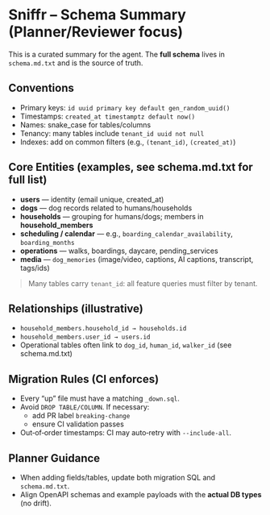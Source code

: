 # Sniffr – Schema Summary (Planner/Reviewer focus)

This is a curated summary for the agent. The **full schema** lives in `schema.md.txt` and is the source of truth.

## Conventions
- Primary keys: `id uuid primary key default gen_random_uuid()`
- Timestamps: `created_at timestamptz default now()`
- Names: snake_case for tables/columns
- Tenancy: many tables include `tenant_id uuid not null`
- Indexes: add on common filters (e.g., `(tenant_id)`, `(created_at)`)

## Core Entities (examples, see schema.md.txt for full list)
- **users** — identity (email unique, created_at)
- **dogs** — dog records related to humans/households
- **households** — grouping for humans/dogs; members in **household_members**
- **scheduling / calendar** — e.g., `boarding_calendar_availability`, `boarding_months`
- **operations** — walks, boardings, daycare, pending_services
- **media** — `dog_memories` (image/video, captions, AI captions, transcript, tags/ids)

> Many tables carry `tenant_id`: all feature queries must filter by tenant.

## Relationships (illustrative)
- `household_members.household_id → households.id`
- `household_members.user_id → users.id`
- Operational tables often link to `dog_id`, `human_id`, `walker_id` (see schema.md.txt)

## Migration Rules (CI enforces)
- Every “up” file must have a matching `_down.sql`.
- Avoid `DROP TABLE/COLUMN`. If necessary:
  - add PR label `breaking-change`
  - ensure CI validation passes
- Out‑of‑order timestamps: CI may auto‑retry with `--include-all`.

## Planner Guidance
- When adding fields/tables, update both migration SQL and `schema.md.txt`.
- Align OpenAPI schemas and example payloads with the **actual DB types** (no drift).
